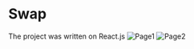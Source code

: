 # Swap
The project was written on React.js
![Page1](https://user-images.githubusercontent.com/97164252/165471435-9c1ae547-9580-425f-9a6b-da57b4aa4d1b.PNG)
![Page2](https://user-images.githubusercontent.com/97164252/165471439-fe124f8b-aeb5-48f6-b46f-b8ab8cf402ee.PNG)
